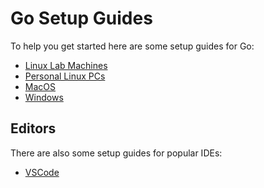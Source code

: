 # Go Setup Guides

To help you get started here are some setup guides for Go:

- [Linux Lab Machines](go-install/lab-machines.md)
- [Personal Linux PCs](go-install/linux.md)
- [MacOS](go-install/mac.md)
- [Windows](go-install/windows.md)


## Editors

There are also some setup guides for popular IDEs:

- [VSCode](editors/vscode.md)
